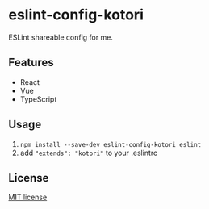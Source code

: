 # eslint-config-kotori

ESLint shareable config for me.

## Features

* React
* Vue
* TypeScript

## Usage

1. `npm install --save-dev eslint-config-kotori eslint`
2. add `"extends": "kotori"` to your .eslintrc

## License
[MIT license](http://opensource.org/licenses/mit-license.php)